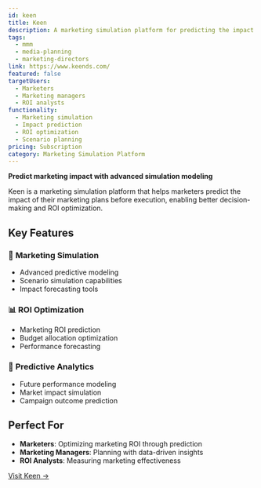 ```yaml
---
id: keen
title: Keen
description: A marketing simulation platform for predicting the impact of marketing plans.
tags:
  - mmm
  - media-planning
  - marketing-directors
link: https://www.keends.com/
featured: false
targetUsers:
  - Marketers
  - Marketing managers
  - ROI analysts
functionality:
  - Marketing simulation
  - Impact prediction
  - ROI optimization
  - Scenario planning
pricing: Subscription
category: Marketing Simulation Platform
---
```


**Predict marketing impact with advanced simulation modeling**

Keen is a marketing simulation platform that helps marketers predict the impact of their marketing plans before execution, enabling better decision-making and ROI optimization.

## Key Features

### 🎯 **Marketing Simulation**
- Advanced predictive modeling
- Scenario simulation capabilities
- Impact forecasting tools

### 📊 **ROI Optimization**
- Marketing ROI prediction
- Budget allocation optimization
- Performance forecasting

### 🔮 **Predictive Analytics**
- Future performance modeling
- Market impact simulation
- Campaign outcome prediction

## Perfect For

- **Marketers**: Optimizing marketing ROI through prediction
- **Marketing Managers**: Planning with data-driven insights
- **ROI Analysts**: Measuring marketing effectiveness

[Visit Keen →](https://www.keends.com/) 